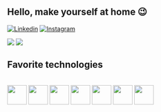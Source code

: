 ## Hello, make yourself at home 😉

[![Linkedin](https://img.shields.io/badge/LinkedIn-0077B5?style=for-the-badge&logo=linkedin&logoColor=white)](https://www.linkedin.com/in/davidson-soares-macedo-69a5652a2/) [![Instagram](https://img.shields.io/badge/Instagram-E4405F?style=for-the-badge&logo=instagram&logoColor=white)](https://www.instagram.com/david_mac._/)

<div>

  <img src="https://github-readme-stats.vercel.app/api?username=devdson&show_icons=true&theme=dracula"/> 
  <img src="https://github-readme-stats.vercel.app/api/top-langs/?username=devdson&layout=compact&theme=dracula"/>

</div>

## Favorite technologies

<div style="display: inline_block"><br/>

  <img height="45cm" lenght="45cm" src="https://cdn.jsdelivr.net/gh/devicons/devicon@latest/icons/python/python-original.svg" />

  <img height="45cm" lenght="45cm" src="https://cdn.jsdelivr.net/gh/devicons/devicon@latest/icons/go/go-original-wordmark.svg" />

  <img height="45cm" lenght="45cm" src="https://cdn.jsdelivr.net/gh/devicons/devicon@latest/icons/javascript/javascript-original.svg" />

  <img height="45cm" lenght="45cm" src="https://cdn.jsdelivr.net/gh/devicons/devicon@latest/icons/html5/html5-original.svg" />

  <img height="45cm" lenght="45cm" src="https://cdn.jsdelivr.net/gh/devicons/devicon@latest/icons/css3/css3-original.svg" />

  <img height="45cm" lenght="45cm" src="https://cdn.jsdelivr.net/gh/devicons/devicon@latest/icons/flask/flask-original.svg" />
                  
  <img height="45cm" lenght="45cm" src="https://cdn.jsdelivr.net/gh/devicons/devicon@latest/icons/bootstrap/bootstrap-original.svg" />
          
      
</div>
